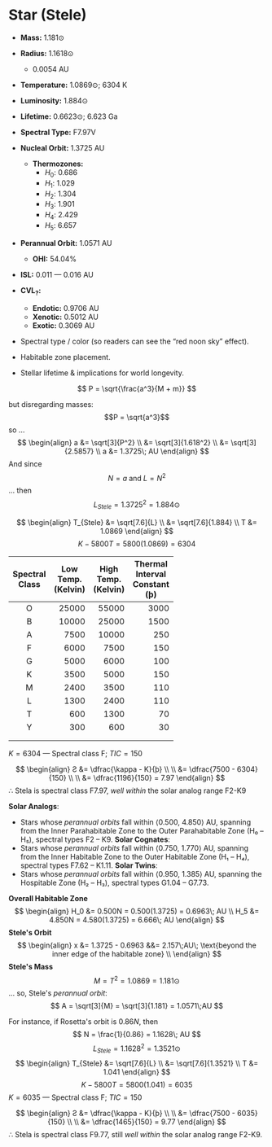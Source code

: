 # Star (Stele)
- **Mass:** 1.181⊙
- **Radius:** 1.1618⊙
	- 0.0054 AU
- **Temperature:** 1.0869⊙; 6304 K
- **Luminosity:** 1.884⊙
- **Lifetime:** 0.6623⊙; 6.623 Ga
- **Spectral Type:** F7.97V
- **Nucleal Orbit:** 1.3725 AU
	- **Thermozones:**
		- $H_0$: 0.686
		- $H_1$: 1.029
		- $H_2$: 1.304
		- $H_3$: 1.901
		- $H_4$: 2.429
		- $H_5$: 6.657
- **Perannual Orbit:** 1.0571 AU
	- **OHI:** 54.04%
- **ISL:** 0.011 — 0.016 AU
- **$\mathbf{CVL_?}$:**
	- **Endotic:** 0.9706 AU
	- **Xenotic:**  0.5012 AU
	- **Exotic:** 0.3069 AU



- Spectral type / color (so readers can see the “red noon sky” effect).    
- Habitable zone placement.    
- Stellar lifetime & implications for world longevity.    

$$
P = \sqrt{\frac{a^3}{M + m}}
$$

but disregarding masses:
$$P = \sqrt{a^3}$$
so …
$$
\begin{align}
a &= \sqrt[3]{P^2} \\
&= \sqrt[3]{1.618^2} \\
&= \sqrt[3]{2.5857} \\
a &= 1.3725\; AU
\end{align}
$$
And since
$$
N = a\;\text{and}\; L = N^2
$$
… then
$$
L_{Stele} = 1.3725^2 = 1.884⊙
$$

$$
\begin{align}
T_{Stele} &= \sqrt[7.6]{L} \\
&= \sqrt[7.6]{1.884} \\
T &= 1.0869
\end{align}
$$
$$
K - 5800 T = 5800(1.0869) = 6304
$$

| Spectral<br>Class | <center>Low<br>Temp.<br>(Kelvin)</center> | <center>High<br>Temp.<br>(Kelvin)</center> | <center>Thermal<br>Interval<br>Constant<br>(þ)</center> |
| :---------------: | ----------------------------------------: | -----------------------------------------: | ------------------------------------------------------: |
|         O         |                                     25000 |                                      55000 |                                                    3000 |
|         B         |                                     10000 |                                      25000 |                                                    1500 |
|         A         |                                      7500 |                                      10000 |                                                     250 |
|         F         |                                      6000 |                                       7500 |                                                     150 |
|         G         |                                      5000 |                                       6000 |                                                     100 |
|         K         |                                      3500 |                                       5000 |                                                     150 |
|         M         |                                      2400 |                                       3500 |                                                     110 |
|         L         |                                      1300 |                                       2400 |                                                     110 |
|         T         |                                       600 |                                       1300 |                                                      70 |
|         Y         |                                       300 |                                        600 |                                                      30 |
|                   |                                           |                                            |                                                         |
|                   |                                           |                                            |                                                         |
$K = 6304$ — Spectral class F; $TIC = 150$

$$
\begin{align}
Ƨ &= \dfrac{\kappa - K}{þ} \\ \\
 &= \dfrac{7500 - 6304}{150} \\ \\
 &= \dfrac{1196}{150} = 7.97
\end{align}
$$
$\therefore$ Stela is spectral class F7.97, _well within_ the solar analog range F2-K9

**Solar Analogs**:
- Stars whose *perannual orbits* fall within ⟨0.500, 4.850⟩ AU, spanning from the Inner Parahabitable Zone to the Outer Parahabitable Zone (H₀ – H₅), spectral types F2 – K9.
**Solar Cognates**:
- Stars whose *perannual orbits* fall within ⟨0.750, 1.770⟩ AU, spanning from the Inner Habitable Zone to the Outer Habitable Zone (H₁ – H₄), spectral types F7.62 – K1.11.
**Solar Twins**:
- Stars whose *perannual orbits* fall within ⟨0.950, 1.385⟩ AU, spanning the Hospitable Zone (H₂ – H₃), spectral types G1.04 – G7.73.

**Overall Habitable Zone**
$$
\begin{align}
H_0 &= 0.500N = 0.500(1.3725) = 0.6963\; AU \\
H_5 &= 4.850N = 4.580(1.3725) = 6.666\; AU
\end{align}
$$
**Stele's Orbit**
$$
\begin{align}
x &= 1.3725 - 0.6963 &&= 2.157\;AU\; \text{beyond the inner edge of the habitable zone} \\
\end{align}
$$
**Stele's Mass**
$$
M = T^2 = 1.0869 = 1.181⊙
$$
… so, Stele's _perannual orbit_:
$$
A = \sqrt[3]{M} = \sqrt[3]{1.181} = 1.0571\;AU
$$


For instance, if Rosetta's orbit is $0.86N$, then
$$
N = \frac{1}{0.86} = 1.1628\; AU
$$
$$
L_{Stele} = 1.1628^2 = 1.3521⊙
$$
$$
\begin{align}
T_{Stele} &= \sqrt[7.6]{L} \\
&= \sqrt[7.6]{1.3521} \\
T &= 1.041
\end{align}
$$
$$
K - 5800 T = 5800(1.041) = 6035
$$
$K = 6035$ — Spectral class F; $TIC = 150$

$$
\begin{align}
Ƨ &= \dfrac{\kappa - K}{þ} \\ \\
 &= \dfrac{7500 - 6035}{150} \\ \\
 &= \dfrac{1465}{150} = 9.77
\end{align}
$$
$\therefore$ Stela is spectral class F9.77, still _well within_ the solar analog range F2-K9.